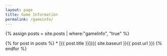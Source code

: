 ```yaml
---
layout: page
title: Game Information
permalink: /gameinfo/
---
```


{% assign posts = site.posts | where:"gameInfo", "true" %}

{% for post in posts %}
 	*   [{{ post.title }}]({{ site.baseurl }}{{ post.url }})
{% endfor %}
